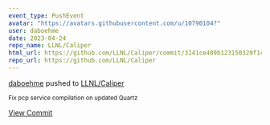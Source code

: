```yaml
---
event_type: PushEvent
avatar: "https://avatars.githubusercontent.com/u/10790104?"
user: daboehme
date: 2023-04-24
repo_name: LLNL/Caliper
html_url: https://github.com/LLNL/Caliper/commit/3141ce409b123150329f1cbae78a660ba570f018
repo_url: https://github.com/LLNL/Caliper
---
```


<a href='https://github.com/daboehme' target='_blank'>daboehme</a> pushed to <a href='https://github.com/LLNL/Caliper' target='_blank'>LLNL/Caliper</a>

<small>Fix pcp service compilation on updated Quartz</small>

<a href='https://github.com/LLNL/Caliper/commit/3141ce409b123150329f1cbae78a660ba570f018' target='_blank'>View Commit</a>